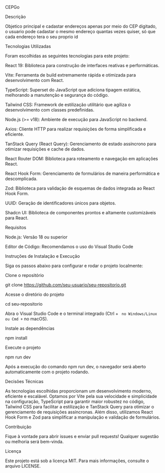 CEPGo

Descrição

Objetico principal e cadastar endereços apenas por meio do CEP digitado, o usuario pode cadastar o mesmo endereço quantas vezes quiser, só que cada endereço tera o seu proprio id

Tecnologias Utilizadas

Foram escolhidas as seguintes tecnologias para este projeto:

React 19: Biblioteca para construção de interfaces reativas e performáticas.

Vite: Ferramenta de build extremamente rápida e otimizada para desenvolvimento com React.

TypeScript: Superset do JavaScript que adiciona tipagem estática, melhorando a manutenção e segurança do código.

Tailwind CSS: Framework de estilização utilitário que agiliza o desenvolvimento com classes predefinidas.

Node.js (>= v18): Ambiente de execução para JavaScript no backend.

Axios: Cliente HTTP para realizar requisições de forma simplificada e eficiente.

TanStack Query (React Query): Gerenciamento de estado assíncrono para otimizar requisições e cache de dados.

React Router DOM: Biblioteca para roteamento e navegação em aplicações React.

React Hook Form: Gerenciamento de formulários de maneira performática e descomplicada.

Zod: Biblioteca para validação de esquemas de dados integrada ao React Hook Form.

UUID: Geração de identificadores únicos para objetos.

Shadcn UI: Biblioteca de componentes prontos e altamente customizáveis para React.

Requisitos

Node.js: Versão 18 ou superior

Editor de Código: Recomendamos o uso do Visual Studio Code

Instruções de Instalação e Execução

Siga os passos abaixo para configurar e rodar o projeto localmente:

Clone o repositório

git clone https://github.com/seu-usuario/seu-repositorio.git

Acesse o diretório do projeto

cd seu-repositorio

Abra o Visual Studio Code e o terminal integrado (Ctrl + `  no Windows/Linux ou Cmd + `  no macOS).

Instale as dependências

npm install

Execute o projeto

npm run dev

Após a execução do comando npm run dev, o navegador será aberto automaticamente com o projeto rodando.

Decisões Técnicas

As tecnologias escolhidas proporcionam um desenvolvimento moderno, eficiente e escalável. Optamos por Vite pela sua velocidade e simplicidade na configuração, TypeScript para garantir maior robustez no código, Tailwind CSS para facilitar a estilização e TanStack Query para otimizar o gerenciamento de requisições assíncronas. Além disso, utilizamos React Hook Form e Zod para simplificar a manipulação e validação de formulários.

Contribuição

Fique à vontade para abrir issues e enviar pull requests! Qualquer sugestão ou melhoria será bem-vinda.

Licença

Este projeto está sob a licença MIT. Para mais informações, consulte o arquivo LICENSE.
